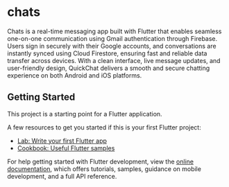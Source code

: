 # chats

Chats is a real-time messaging app built with Flutter that enables seamless one-on-one communication using Gmail authentication through Firebase. Users sign in securely with their Google accounts, and conversations are instantly synced using Cloud Firestore, ensuring fast and reliable data transfer across devices. With a clean interface, live message updates, and user-friendly design, QuickChat delivers a smooth and secure chatting experience on both Android and iOS platforms.

## Getting Started

This project is a starting point for a Flutter application.

A few resources to get you started if this is your first Flutter project:

- [Lab: Write your first Flutter app](https://docs.flutter.dev/get-started/codelab)
- [Cookbook: Useful Flutter samples](https://docs.flutter.dev/cookbook)

For help getting started with Flutter development, view the
[online documentation](https://docs.flutter.dev/), which offers tutorials,
samples, guidance on mobile development, and a full API reference.
